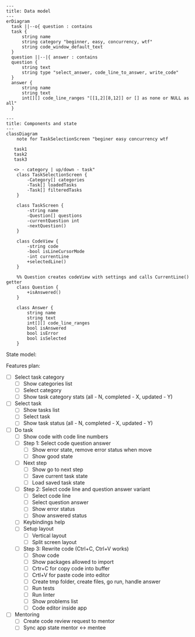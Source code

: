 
```mermaid
---
title: Data model
---
erDiagram
  task ||--o{ question : contains
  task {
      string name
      string category "beginner, easy, concurrency, wtf"
      string code_window_default_text
  }
  question ||--|{ answer : contains
  question {
      string text
      string type "select_answer, code_line_to_answer, write_code"
  }
  answer {
      string name
      string text
      int[][] code_line_ranges "[[1,2][8,12]] or [] as none or NULL as all"
  }
```

```mermaid
---
title: Components and state
---
classDiagram
    note for TaskSelectionScreen "beginer easy concurrency wtf
    
   task1
   task2
   task3
   
   <> - category | up/down - task"
    class TaskSelectionScreen {
        -Category[] categories
        -Task[] loadedTasks
        -Task[] filteredTasks
    }

    class TaskScreen {
        -string name
        -Question[] questions
        -currentQuestion int
        -nextQuestion()
    }

    class CodeView {
        -string code
        -bool isLineCursorMode
        -int currentLine
        +selectedLine()
    }

    %% Question creates codeView with settings and calls CurrentLine() getter
    class Question {
        +isAnswered()
    }

    class Answer {
        string name
        string text
        int[][] code_line_ranges
        bool isAnswered
        bool isError
        bool isSelected
    }

```

State model:

Features plan:
-[ ] Select task category
  -[ ] Show categories list
  -[ ] Select category
  -[ ] Show task category stats (all - N, completed - X, updated - Y)
-[ ] Select task
  -[ ] Show tasks list
  -[ ] Select task
  -[ ] Show task status (all - N, completed - X, updated - Y)
-[ ] Do task
  -[ ] Show code with code line numbers
  -[ ] Step 1: Select code question answer
    -[ ] Show error state, remove error status when move
    -[ ] Show good state
  -[ ] Next step
    -[ ] Show go to next step
    -[ ] Save current task state
    -[ ] Load saved task state
  -[ ] Step 2: Select code line and question answer variant
    -[ ] Select code line
    -[ ] Select question answer
    -[ ] Show error status 
    -[ ] Show answered status
  -[ ] Keybindings help
  -[ ] Setup layout
    -[ ] Vertical layout
    -[ ] Split screen layout
  -[ ] Step 3: Rewrite code (Ctrl+C, Ctrl+V works)
    -[ ] Show code
    -[ ] Show packages allowed to import
    -[ ] Crtr+C for copy code into buffer
    -[ ] Crtl+V for paste code into editor
    -[ ] Create tmp folder, create files, go run, handle answer
    -[ ] Run tests
    -[ ] Run linter
    -[ ] Show problems list
    -[ ] Code editor inside app
-[ ] Mentoring
  -[ ] Create code review request to mentor
  -[ ] Sync app state mentor <-> mentee